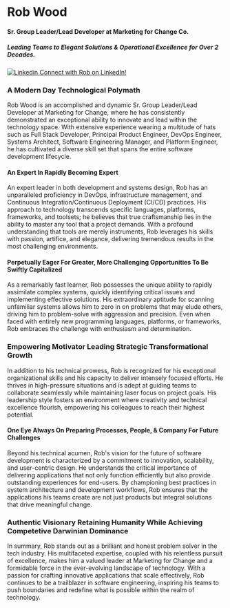 # Rob Wood
#### Sr. Group Leader/Lead Developer at Marketing for Change Co.
##### Leading Teams to Elegant Solutions & Operational Excellence for Over 2 Decades.

[![Linkedin](https://i.sstatic.net/gVE0j.png) Connect with Rob on LinkedIn!](https://www.linkedin.com/in/virtualstyle/)

### A Modern Day Technological Polymath

Rob Wood is an accomplished and dynamic Sr. Group Leader/Lead Developer at Marketing for Change, where he has consistently demonstrated an exceptional ability to innovate and lead within the technology space. With extensive experience wearing a multitude of hats such as Full Stack Developer, Principal Product Engineer, DevOps Engineer, Systems Architect, Software Engineering Manager, and Platform Engineer, he has cultivated a diverse skill set that spans the entire software development lifecycle.

#### An Expert In Rapidly Becoming Expert

An expert leader in both development and systems design, Rob has an unparalleled proficiency in DevOps, infrastructure management, and Continuous Integration/Continuous Deployment (CI/CD) practices. His approach to technology transcends specific languages, platforms, frameworks, and toolsets; he believes that true craftsmanship lies in the ability to master any tool that a project demands. With a profound understanding that tools are merely instruments, Rob leverages his skills with passion, artifice, and elegance, delivering tremendous results in the most challenging environments.

#### Perpetually Eager For Greater, More Challenging Opportunities To Be Swiftly Capitalized

As a remarkably fast learner, Rob possesses the unique ability to rapidly assimilate complex systems, quickly identifying critical issues and implementing effective solutions. His extraordinary aptitude for scanning unfamiliar systems allows him to zero in on problems that may elude others, driving him to problem-solve with aggression and precision. Even when faced with entirely new programming languages, platforms, or frameworks, Rob embraces the challenge with enthusiasm and determination.

### Empowering Motivator Leading Strategic Transformational Growth

In addition to his technical prowess, Rob is recognized for his exceptional organizational skills and his capacity to deliver intensely focused efforts. He thrives in high-pressure situations and is adept at guiding teams to collaborate seamlessly while maintaining laser focus on project goals. His leadership style fosters an environment where creativity and technical excellence flourish, empowering his colleagues to reach their highest potential.

#### One Eye Always On Preparing Processes, People, & Company For Future Challenges

Beyond his technical acumen, Rob's vision for the future of software development is characterized by a commitment to innovation, scalability, and user-centric design. He understands the critical importance of delivering applications that not only function efficiently but also provide outstanding experiences for end-users. By championing best practices in system architecture and development workflows, Rob ensures that the applications his teams create are not just products but integral solutions that drive meaningful change.

### Authentic Visionary Retaining Humanity While Achieving Competetive Darwinian Dominance 

In summary, Rob stands out as a brilliant and honest problem solver in the tech industry. His multifaceted expertise, coupled with his relentless pursuit of excellence, makes him a valued leader at Marketing for Change and a formidable force in the ever-evolving landscape of technology. With a passion for crafting innovative applications that scale effectively, Rob continues to be a trailblazer in software engineering, inspiring his teams to push boundaries and redefine what is possible within the realm of technology.
